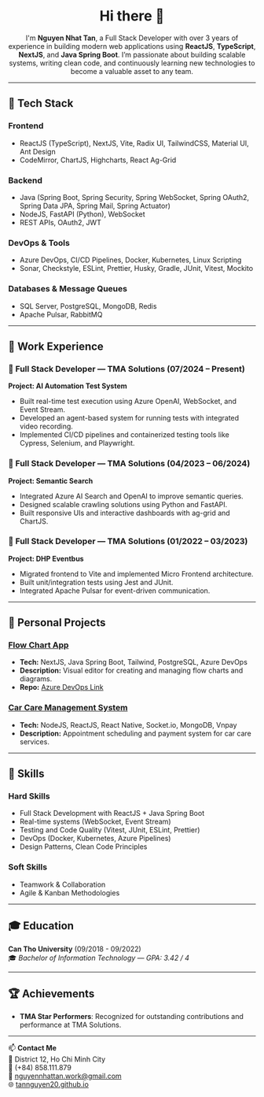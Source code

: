 <h1 align="center">Hi there 👋</h1>

<p align="center">
  I'm <strong>Nguyen Nhat Tan</strong>, a Full Stack Developer with over 3 years of experience in building modern web applications using <strong>ReactJS</strong>, <strong>TypeScript</strong>, <strong>NextJS</strong>, and <strong>Java Spring Boot</strong>. I’m passionate about building scalable systems, writing clean code, and continuously learning new technologies to become a valuable asset to any team.
</p>

---

## 🔧 Tech Stack

### Frontend
- ReactJS (TypeScript), NextJS, Vite, Radix UI, TailwindCSS, Material UI, Ant Design
- CodeMirror, ChartJS, Highcharts, React Ag-Grid

### Backend
- Java (Spring Boot, Spring Security, Spring WebSocket, Spring OAuth2, Spring Data JPA, Spring Mail, Spring Actuator)
- NodeJS, FastAPI (Python), WebSocket
- REST APIs, OAuth2, JWT

### DevOps & Tools
- Azure DevOps, CI/CD Pipelines, Docker, Kubernetes, Linux Scripting
- Sonar, Checkstyle, ESLint, Prettier, Husky, Gradle, JUnit, Vitest, Mockito

### Databases & Message Queues
- SQL Server, PostgreSQL, MongoDB, Redis
- Apache Pulsar, RabbitMQ

---

## 💼 Work Experience

### 🔹 Full Stack Developer — TMA Solutions (07/2024 – Present)
**Project: AI Automation Test System**
- Built real-time test execution using Azure OpenAI, WebSocket, and Event Stream.
- Developed an agent-based system for running tests with integrated video recording.
- Implemented CI/CD pipelines and containerized testing tools like Cypress, Selenium, and Playwright.

### 🔹 Full Stack Developer — TMA Solutions (04/2023 – 06/2024)
**Project: Semantic Search**
- Integrated Azure AI Search and OpenAI to improve semantic queries.
- Designed scalable crawling solutions using Python and FastAPI.
- Built responsive UIs and interactive dashboards with ag-grid and ChartJS.

### 🔹 Full Stack Developer — TMA Solutions (01/2022 – 03/2023)
**Project: DHP Eventbus**
- Migrated frontend to Vite and implemented Micro Frontend architecture.
- Built unit/integration tests using Jest and JUnit.
- Integrated Apache Pulsar for event-driven communication.

---

## 🧪 Personal Projects

### [Flow Chart App](https://tannguyen.id.vn)
- **Tech:** NextJS, Java Spring Boot, Tailwind, PostgreSQL, Azure DevOps
- **Description:** Visual editor for creating and managing flow charts and diagrams.
- **Repo:** [Azure DevOps Link](https://dev.azure.com/nhattan1506/Public-Project/_git/flow-chart-app)

### [Car Care Management System](https://github.com/OtoViet)
- **Tech:** NodeJS, ReactJS, React Native, Socket.io, MongoDB, Vnpay
- **Description:** Appointment scheduling and payment system for car care services.

---

## 🧠 Skills

### Hard Skills
- Full Stack Development with ReactJS + Java Spring Boot
- Real-time systems (WebSocket, Event Stream)
- Testing and Code Quality (Vitest, JUnit, ESLint, Prettier)
- DevOps (Docker, Kubernetes, Azure Pipelines)
- Design Patterns, Clean Code Principles

### Soft Skills
- Teamwork & Collaboration
- Agile & Kanban Methodologies

---

## 🎓 Education

**Can Tho University** (09/2018 - 09/2022)  
🎓 *Bachelor of Information Technology — GPA: 3.42 / 4*

---

## 🏆 Achievements

- **TMA Star Performers**: Recognized for outstanding contributions and performance at TMA Solutions.

---

📫 **Contact Me**  
📍 District 12, Ho Chi Minh City  
📱 (+84) 858.111.879  
📧 nguyennhattan.work@gmail.com  
🌐 [tannguyen20.github.io](https://tannguyen20.github.io)
